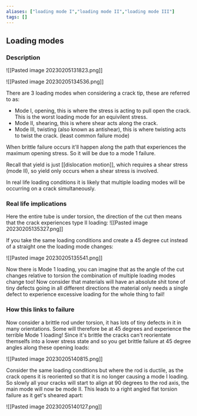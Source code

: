 ```yaml
---
aliases: ["loading mode I","loading mode II","loading mode III"]
tags: []
---
```


## Loading modes

### Description

![[Pasted image 20230205131823.png]]

![[Pasted image 20230205134536.png]]

There are 3 loading modes when considering a crack tip, these are referred to as:
- Mode I, opening, this is where the stress is acting to pull open the crack. This is the worst loading mode for an equivilent stress.
- Mode II, shearing, this is where shear acts along the crack.
- Mode III, twisting (also known as antishear), this is where twisting acts to twist the crack. (least common failure mode)

When brittle failure occurs it'll happen along the path that experiences the maximum opening stress. So it will be due to a mode 1 failure.

Recall that yield is just [[dislocation motion]], which requires a shear stress (mode II), so yield only occurs when a shear stress is involved.

In real life loading conditions it is likely that multiple loading modes will be occurring on a crack simultaneously.

### Real life implications

Here the entire tube is under torsion, the direction of the cut then means that the crack experiences type II loading:
![[Pasted image 20230205135327.png]]

If you take the same loading conditions and create a 45 degree cut instead of a straight one the loading mode changes:

![[Pasted image 20230205135541.png]]

Now there is Mode 1 loading, you can imagine that as the angle of the cut changes relative to torsion the combination of multiple loading modes change too! Now consider that materials will have an absolute shit tone of tiny defects going in all different directions the material only needs a single defect to experience excessive loading for the whole thing to fail!

### How this links to failure

Now consider a brittle rod under torsion, it has lots of tiny defects in it in many orientations. Some will therefore be at 45 degrees and experience the terrible Mode 1 loading! Since it's brittle the cracks can't reorientate themselfs into a lower stress state and so you get brittle failure at 45 degree angles along these opening loads:

![[Pasted image 20230205140815.png]]

Consider the same loading conditions but where the rod is ductile, as the crack opens it is reoriented so that it is no longer causing a mode I loading. So slowly all your cracks will start to align at 90 degrees to the rod axis, the main mode will now be mode II. This leads to a right angled flat torsion failure as it get's sheared apart:

![[Pasted image 20230205140127.png]]